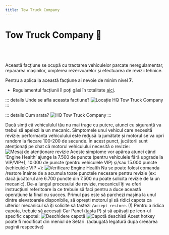 ```yaml
---
title: Tow Truck Company
---
```


# Tow Truck Company 🗼
<br> <br> <br> 
Această facțiune se ocupă cu tractarea vehiculelor parcate neregulamentar, repararea mașinilor, umplerea rezervoarelor și efectuarea de revizii tehnice.

Pentru a aplica la această facțiune ai nevoie de minim nivel **7**.

- Regulamentul facțiunii îl poți găsi în totalitate [aici](https://ragepanel.b-hood.ro/rules/view/regulament-mecanici "Regulament Tow Truck Company").

::: details Unde se afla aceasta factiune?
![Locație HQ Tow Truck Company](https://i.imgur.com/C7yoBG7.png "Locație HQ Tow Truck Company")
:::

::: details Cum arata?
![HQ Tow Truck Company](https://i.imgur.com/HYOoh6s.png "HQ LSPD")
:::

Dacă simți că vehicululul tău nu mai trage cu putere, atunci cu siguranță va trebui să apelezi la un mecanic.
Simptomele unui vehicul care necesită revizie: performanța vehiculului este redusă la jumătate și motorul se va opri random la fiecare 100-200 de secunde. În acest punct, jucătorii sunt atenționați pe chat că motorul vehiculului necesită o revizie:
![Mesaj de atenționare revizie](https://i.imgur.com/RkTDiDL.png "Mesaj de atenționare revizie")
Aceste simptome vor apărea atunci când ‘Engine Health’ ajunge la 7.500 de puncte (pentru vehiculele fără upgrade la VIP/VIP+), 10.000 de puncte (pentru vehiculele VIP) și/sau 15.000 puncte (vehiculele VIP +):
![Verificare Engine Health](https://i.imgur.com/5FfT7Ez.png "Verificare Engine Health")
Nu se poate folosi comanda /restore înainte de a acumula toate punctele necesare pentru revizie (ex: dacă jucătorul are 6.700 puncte din 7.500 nu poate solicita revizie de la un mecanic).
De-a lungul procesului de revizie, mecanicul îți va oferi instrucțiuni referitoare la ce trebuie să faci pentru a duce această operațiune la final cu succes.
Primul pas este să parchezi mașina la unul dintre elevatoarele disponibile, să oprești motorul și să ridici capota ca ulterior mecanicul să îți solicite să tastezi `/accept restore`.
(!) Pentru a ridica capota, trebuie să accesați Car Panel (tasta P) și să apăsați pe icon-ul specific capotei: 
![Deschidere capotă](https://i.imgur.com/1HGleee.png "Deschidere capotă")
![Capotă deschisă](https://i.imgur.com/1HGleee.png "Capotă deschisă")
Acest hotkey poate fi modificat din meniul de Setări. (adaugată legatură dupa creearea paginii respective)
